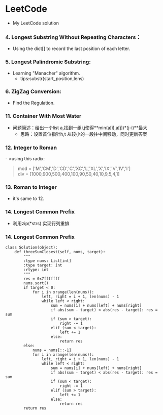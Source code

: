 # LeetCode  
- My LeetCode solution  
### 4. Longest Substring Without Repeating Characters：  
- Using the dict[] to record the last position of each letter.  
### 5. Longest Palindromic Substring:  
- Learning "Manacher" algorithm.  
  - tips:substr(start_position,lens)  
### 6. ZigZag Conversion:  
- Find the Regulation.  
### 11. Container With Most Water  
- 问题简述：给出一个list a,找到一组i,j使得**min(a[i],a[j])\*(j-i)**最大  
  - 思路：设置首位指针h,t 从较小的一段往中间移动，同时更新答案  
### 12. Integer to Roman  
- >using this radix:  
>mod = ['M','CM','D','CD','C','XC','L','XL','X','IX','V','IV','I']<br>
div = [1000,900,500,400,100,90,50,40,10,9,5,4,1]  
### 13. Roman to Integer
- it's same to 12.
### 14. Longest Common Prefix  
- 利用zip(\*strs) 实现行列重排  
### 14. Longest Common Prefix  
```
class Solution(object):
    def threeSumClosest(self, nums, target):
        """
        :type nums: List[int]
        :type target: int
        :rtype: int
        """
        res = 0x7fffffff
        nums.sort()
        if target < 0:
            for i in xrange(len(nums)):
                left, right = i + 1, len(nums) - 1
                while left < right:
                    sum = nums[i] + nums[left] + nums[right]
                    if abs(sum - target) < abs(res - target): res = sum
                    if (sum > target):
                        right -= 1
                    elif (sum < target):
                        left += 1
                    else:
                        return res
        else:
            nums = nums[::-1]
            for i in xrange(len(nums)):
                left, right = i + 1, len(nums) - 1
                while left < right:
                    sum = nums[i] + nums[left] + nums[right]
                    if abs(sum - target) < abs(res - target): res = sum
                    if (sum < target):
                        right -= 1
                    elif (sum > target):
                        left += 1
                    else:
                        return res
        return res
```
